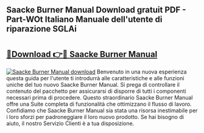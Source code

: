 ## Saacke Burner Manual Download gratuit PDF - Part-WOt Italiano Manuale dell'utente di riparazione SGLAi

# <h2><a href="http://dfd41cp.blite.top/?on=Saacke+Burner+Manual">🔗Download 👉🔴 Saacke Burner Manual</a></h2>

[![Saacke Burner Manual download](https://i.imgur.com/lujVjoI.png)](http://dfd41cp.blite.top/?on=Saacke+Burner+Manual)
Benvenuto in una nuova esperienza questa guida per l'utente ti introdurrà alle caratteristiche e alle funzioni uniche del tuo nuovo Saacke Burner Manual. Si prega di controllare il contenuto del pacchetto per assicurarsi di disporre di tutti i componenti necessari prima di procedere. Questo straordinario Saacke Burner Manual offre una Suite completa di funzionalità che ottimizzano il flusso di lavoro. Confidiamo che Saacke Burner Manual sia stata una risorsa inestimabile per i loro sforzi per padroneggiare il loro nuovo prodotto. Se hai bisogno di aiuto, il nostro Servizio Clienti è a tua disposizione.
